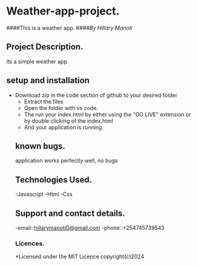 # Weather-app-project.
####This is a weather app.
####*By Hillary Manoti*
## Project Description.
its a simple weather app
## setup and installation
- Download zip in the code section of github to your desired folder
    - Extract the files
    - Open the folder with vs code.
    - The run your index.html by either using the "GO LIVE" extension or by double clicking of the index.html
    - And your application is running.
    ## known bugs.
    application works perfectly well, no bugs
    ## Technologies Used.
    -Javascript
    -Html
    -Css
    ## Support and contact details.
    -email::hillarymanoti0@gmail.com
    -phone::+254745739543
    ### Licences.
    *Licensed under the MIT Licence
    copyright(c)2024